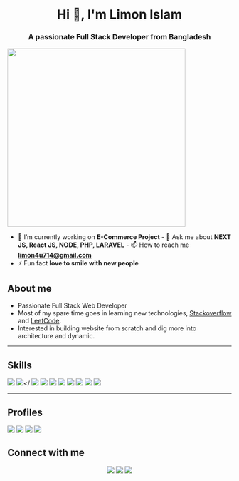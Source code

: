 <h1 align="center">Hi 👋, I'm Limon Islam</h1>
<h3 align="center">A passionate Full Stack Developer from Bangladesh</h3>
<img
  align="center"
  width="400px"
  src="https://cdn.dribbble.com/users/2131993/screenshots/4948736/media/45dceb640723d72436c427add7966cf8.gif"
  alt=""
/>

- 🔭 I’m currently working on **E-Commerce Project** - 💬 Ask me about **NEXT
JS, React JS, NODE, PHP, LARAVEL** - 📫 How to reach me **limon4u714@gmail.com**
- ⚡ Fun fact **love to smile with new people**

 
<h2>About me</h2>

 - Passionate Full Stack Web Developer
 - Most of my spare time goes in learning new technologies, [Stackoverflow](https://stackoverflow.com/users/16867823/limon-islam) and [LeetCode](https://leetcode.com/limonislam/).
 - Interested in building website from scratch and dig more into architecture and dynamic.  

<hr>
<h2>Skills</h2>

<span><img src='https://img.shields.io/badge/PHP-007ACC?&style=for-the-badge&logo=php&logoColor=white'></img></span>
<span><img src='https://img.shields.io/badge/HTML-239120?style=for-the-badge&logo=html5&logoColor=white'></img></<span>
<span><img src='https://img.shields.io/badge/CSS-239120?&style=for-the-badge&logo=css3&logoColor=white'></img></span>
<span><img src='https://img.shields.io/badge/JavaScript-F7DF1E?style=for-the-badge&logo=javascript&logoColor=black'></img></span>
<span><img src='https://img.shields.io/badge/React-20232A?style=for-the-badge&logo=react&logoColor=61DAFB'></img></span>
<span><img src='https://img.shields.io/badge/Next-black?style=for-the-badge&logo=next.js&logoColor=white'></img></span>
<span><img src='https://img.shields.io/badge/Node.js-43853D?style=for-the-badge&logo=node.js&logoColor=white'></img></span>
<span><img src='https://img.shields.io/badge/TypeScript-007ACC?style=for-the-badge&logo=typescript&logoColor=white'></img></span>
<span><img src='https://img.shields.io/badge/Express.js-404D59?style=for-the-badge'></img></span>
<span><img src='https://img.shields.io/badge/Bootstrap-563D7C?style=for-the-badge&logo=bootstrap&logoColor=white'></img></span>

<hr>
<h2>Profiles</h2>
<a href='https://img.shields.io/badge/-Stackoverflow-FE7A16?style=for-the-badge&logo=stack-overflow&logoColor=white'><img src='https://img.shields.io/badge/-Stackoverflow-FE7A16?style=for-the-badge&logo=stack-overflow&logoColor=white'></img></a>
<a href='https://leetcode.com/limonislam'><img src='https://img.shields.io/badge/LeetCode-000000?style=for-the-badge&logo=LeetCode&logoColor=#d16c06'></img></a>
<a href='https://github.com/Limon714'><img src='https://img.shields.io/badge/github-%23121011.svg?style=for-the-badge&logo=github&logoColor=white'></img></a>
<a href='https://www.hackerrank.com/profile/limonbabu165'><img src='https://img.shields.io/badge/-Hackerrank-2EC866?style=for-the-badge&logo=HackerRank&logoColor=white'></img></a>
<br>
<h2>Connect with me</h2>
<p align='center'>
<a href='https://www.linkedin.com/in/md-abdul-khalaque/'><img src='https://img.shields.io/badge/linkedin-%230077B5.svg?style=for-the-badge&logo=linkedin&logoColor=white'></img></a>
<a href='mailto:limon4u714@gmail.com'><img src='https://img.shields.io/badge/Gmail-D14836?style=for-the-badge&logo=gmail&logoColor=white'></img></a>
<a href='https://twitter.com/limon4u714'><img src='https://img.shields.io/badge/Twitter-%231DA1F2.svg?style=for-the-badge&logo=Twitter&logoColor=white'></img></a>
</p>


